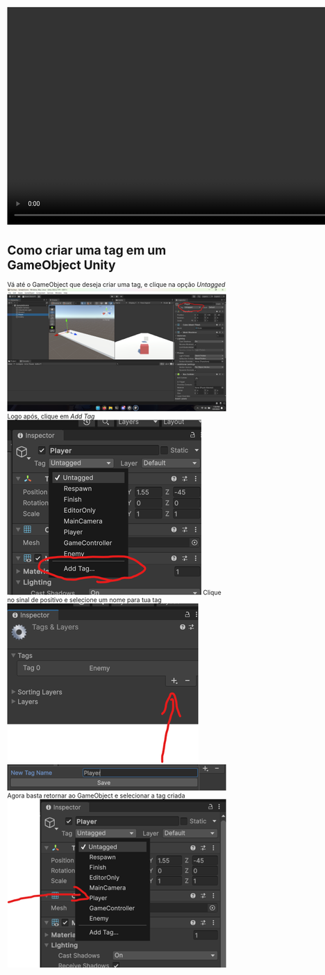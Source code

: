 <video width="1000" height="500" controls>
  <source src="Screen Recording 2024-08-09 193305.mp4" type="video/mp4">
</video> 

<h1>Como criar uma tag em um GameObject Unity</h1>
Vá até o GameObject que deseja criar uma tag, e clique na opção <i>Untagged</i>
<img src="./passo1.png"> 
Logo após, clique em <i>Add Tag</i>
<img src="./passo2.png"> 
Clique no sinal de positivo e selecione um nome para tua tag
<img src="./passo3.png"> 
<img src="./passo4.png"> 
Agora basta retornar ao GameObject e selecionar a tag criada
<img src="./passo5.png"> 
